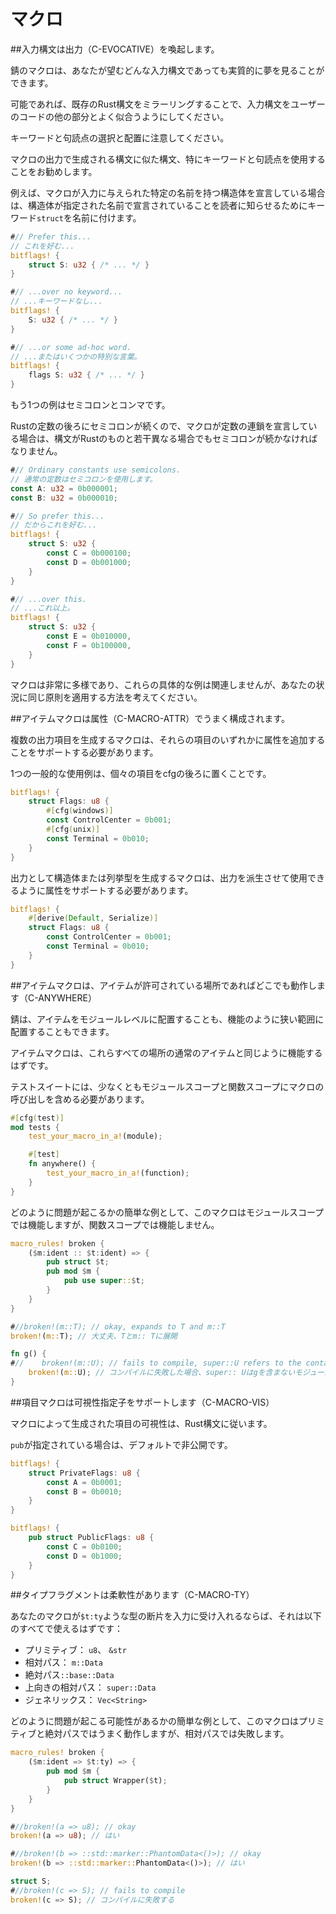 # <!--Macros--> マクロ


<span id="c-evocative"></span><!--## Input syntax is evocative of the output (C-EVOCATIVE)-->
##入力構文は出力（C-EVOCATIVE）を喚起します。

<!--Rust macros let you dream up practically whatever input syntax you want.-->
錆のマクロは、あなたが望むどんな入力構文であっても実質的に夢を見ることができます。
<!--Aim to keep input syntax familiar and cohesive with the rest of your users' code by mirroring existing Rust syntax where possible.-->
可能であれば、既存のRust構文をミラーリングすることで、入力構文をユーザーのコードの他の部分とよく似合うようにしてください。
<!--Pay attention to the choice and placement of keywords and punctuation.-->
キーワードと句読点の選択と配置に注意してください。

<!--A good guide is to use syntax, especially keywords and punctuation, that is similar to what will be produced in the output of the macro.-->
マクロの出力で生成される構文に似た構文、特にキーワードと句読点を使用することをお勧めします。

<!--For example if your macro declares a struct with a particular name given in the input, preface the name with the keyword `struct` to signal to readers that a struct is being declared with the given name.-->
例えば、マクロが入力に与えられた特定の名前を持つ構造体を宣言している場合は、構造体が指定された名前で宣言されていることを読者に知らせるためにキーワード`struct`を名前に付けます。

```rust
#// Prefer this...
// これを好む...
bitflags! {
    struct S: u32 { /* ... */ }
}

#// ...over no keyword...
// ...キーワードなし...
bitflags! {
    S: u32 { /* ... */ }
}

#// ...or some ad-hoc word.
// ...またはいくつかの特別な言葉。
bitflags! {
    flags S: u32 { /* ... */ }
}
```

<!--Another example is semicolons vs commas.-->
もう1つの例はセミコロンとコンマです。
<!--Constants in Rust are followed by semicolons so if your macro declares a chain of constants, they should likely be followed by semicolons even if the syntax is otherwise slightly different from Rust's.-->
Rustの定数の後ろにセミコロンが続くので、マクロが定数の連鎖を宣言している場合は、構文がRustのものと若干異なる場合でもセミコロンが続かなければなりません。

```rust
#// Ordinary constants use semicolons.
// 通常の定数はセミコロンを使用します。
const A: u32 = 0b000001;
const B: u32 = 0b000010;

#// So prefer this...
// だからこれを好む...
bitflags! {
    struct S: u32 {
        const C = 0b000100;
        const D = 0b001000;
    }
}

#// ...over this.
// ...これ以上。
bitflags! {
    struct S: u32 {
        const E = 0b010000,
        const F = 0b100000,
    }
}
```

<!--Macros are so diverse that these specific examples won't be relevant, but think about how to apply the same principles to your situation.-->
マクロは非常に多様であり、これらの具体的な例は関連しませんが、あなたの状況に同じ原則を適用する方法を考えてください。


<span id="c-macro-attr"></span><!--## Item macros compose well with attributes (C-MACRO-ATTR)-->
##アイテムマクロは属性（C-MACRO-ATTR）でうまく構成されます。

<!--Macros that produce more than one output item should support adding attributes to any one of those items.-->
複数の出力項目を生成するマクロは、それらの項目のいずれかに属性を追加することをサポートする必要があります。
<!--One common use case would be putting individual items behind a cfg.-->
1つの一般的な使用例は、個々の項目をcfgの後ろに置くことです。

```rust
bitflags! {
    struct Flags: u8 {
        #[cfg(windows)]
        const ControlCenter = 0b001;
        #[cfg(unix)]
        const Terminal = 0b010;
    }
}
```

<!--Macros that produce a struct or enum as output should support attributes so that the output can be used with derive.-->
出力として構造体または列挙型を生成するマクロは、出力を派生させて使用できるように属性をサポートする必要があります。

```rust
bitflags! {
    #[derive(Default, Serialize)]
    struct Flags: u8 {
        const ControlCenter = 0b001;
        const Terminal = 0b010;
    }
}
```


<span id="c-anywhere"></span><!--## Item macros work anywhere that items are allowed (C-ANYWHERE)-->
##アイテムマクロは、アイテムが許可されている場所であればどこでも動作します（C-ANYWHERE）

<!--Rust allows items to be placed at the module level or within a tighter scope like a function.-->
錆は、アイテムをモジュールレベルに配置することも、機能のように狭い範囲に配置することもできます。
<!--Item macros should work equally well as ordinary items in all of these places.-->
アイテムマクロは、これらすべての場所の通常のアイテムと同じように機能するはずです。
<!--The test suite should include invocations of the macro in at least the module scope and function scope.-->
テストスイートには、少なくともモジュールスコープと関数スコープにマクロの呼び出しを含める必要があります。

```rust
#[cfg(test)]
mod tests {
    test_your_macro_in_a!(module);

    #[test]
    fn anywhere() {
        test_your_macro_in_a!(function);
    }
}
```

<!--As a simple example of how things can go wrong, this macro works great in a module scope but fails in a function scope.-->
どのように問題が起こるかの簡単な例として、このマクロはモジュールスコープでは機能しますが、関数スコープでは機能しません。

```rust
macro_rules! broken {
    ($m:ident :: $t:ident) => {
        pub struct $t;
        pub mod $m {
            pub use super::$t;
        }
    }
}

#//broken!(m::T); // okay, expands to T and m::T
broken!(m::T); // 大丈夫、Tとm:: Tに展開

fn g() {
#//    broken!(m::U); // fails to compile, super::U refers to the containing module not g
    broken!(m::U); // コンパイルに失敗した場合、super:: Uはgを含まないモジュールを参照します。
}
```


<span id="c-macro-vis"></span><!--## Item macros support visibility specifiers (C-MACRO-VIS)-->
##項目マクロは可視性指定子をサポートします（C-MACRO-VIS）

<!--Follow Rust syntax for visibility of items produced by a macro.-->
マクロによって生成された項目の可視性は、Rust構文に従います。
<!--Private by default, public if `pub` is specified.-->
`pub`が指定されている場合は、デフォルトで非公開です。

```rust
bitflags! {
    struct PrivateFlags: u8 {
        const A = 0b0001;
        const B = 0b0010;
    }
}

bitflags! {
    pub struct PublicFlags: u8 {
        const C = 0b0100;
        const D = 0b1000;
    }
}
```


<span id="c-macro-ty"></span><!--## Type fragments are flexible (C-MACRO-TY)-->
##タイプフラグメントは柔軟性があります（C-MACRO-TY）

<!--If your macro accepts a type fragment like `$t:ty` in the input, it should be usable with all of the following:-->
あなたのマクロが`$t:ty`ような型の断片を入力に受け入れるならば、それは以下のすべてで使えるはずです：

- <!--Primitives: `u8`, `&str`-->
   プリミティブ： `u8`、 `&str`
- <!--Relative paths: `m::Data`-->
   相対パス： `m::Data`
- <!--Absolute paths: `::base::Data`-->
   絶対パス`::base::Data`
- <!--Upward relative paths: `super::Data`-->
   上向きの相対パス： `super::Data`
- <!--Generics: `Vec<String>`-->
   ジェネリックス： `Vec<String>`

<!--As a simple example of how things can go wrong, this macro works great with primitives and absolute paths but fails with relative paths.-->
どのように問題が起こる可能性があるかの簡単な例として、このマクロはプリミティブと絶対パスではうまく動作しますが、相対パスでは失敗します。

```rust
macro_rules! broken {
    ($m:ident => $t:ty) => {
        pub mod $m {
            pub struct Wrapper($t);
        }
    }
}

#//broken!(a => u8); // okay
broken!(a => u8); // はい

#//broken!(b => ::std::marker::PhantomData<()>); // okay
broken!(b => ::std::marker::PhantomData<()>); // はい

struct S;
#//broken!(c => S); // fails to compile
broken!(c => S); // コンパイルに失敗する
```

